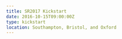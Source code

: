 ```yaml
---
title: SR2017 Kickstart
date: 2016-10-15T09:00:00Z
type: kickstart
location: Southampton, Bristol, and Oxford
---
```


